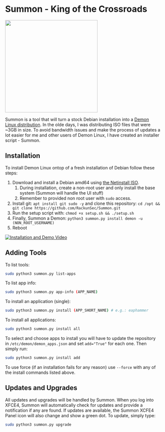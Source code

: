 # Summon - King of the Crossroads
<img src="https://github.com/RackunSec/Summon/raw/main/files/images/icons/summon.png" width="300" />

Summon is a tool that will turn a stock Debian installation into a [Demon Linux distribution](https://demonlinux.com). In the olde days, I was distributing ISO files that were ~3GB in size. To avoid bandwidth issues and make the process of updates a lot easier for me and other users of Demon Linux, I have created an installer script - Summon.

## Installation
To install Demon Linux ontop of a fresh installation of Debian follow these steps:
 1. Download and install a Debian amd64 using [the Netinstall ISO](https://www.demonlinux.com/download/iso/debian-11.5.0-amd64-netinst.iso).
    1. During installation, create a non-root user and only install the base system (Summon will handle the UI stuff)
    2. Remember to provided non root user with `sudo` access.
 2. Install git: `apt install git sudo -y` and clone this repository: `cd /opt && git clone https://github.com/RackunSec/Summon.git`
 3. Run the setup script with: `chmod +x setup.sh && ./setup.sh`
 4. Finally, Summon a Demon: `python3 summon.py install demon -u (NON_ROOT_USERNAME)`
 5. Reboot
 
[![Installation and Demo Video](https://img.youtube.com/vi/CspmyGp7LbA/default.jpg)](https://youtu.be/CspmyGp7LbA)

 ## Adding Tools
 To list tools:
 ```bash
 sudo python3 summon.py list-apps
 ```
 To list app info:
 ```bash
 sudo python3 summon.py app-info (APP_NAME)
 ```
 To install an application (single):
 ```bash
 sudo python3 summon.py install (APP_SHORT_NAME) # e.g.: eaphammer
 ```
 To install all applications:
 ```bash
 sudo python3 summon.py install all
 ```
 To select and choose apps to install you will have to update the repository in `/etc/demon/demon_apps.json` and set `add="True"` for each one. Then simply run:
 ```bash
 sudo python3 summon.py install add
 ```
 To use force (if an installation fails for any reason) use `--force` with any of the install commands listed above.
 
 ## Updates and Upgrades
 All updates and upgrades will be handled by Summon. When you log into XFCE4, Summon will automatically check for updates and provide a notification if any are found. If updates are available, the Summon XCFE4 Panel icon will also change and show a green dot. To update, simply type:
 ```bash
 sudo python3 summon.py upgrade
 ```


